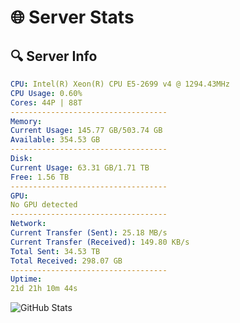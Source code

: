 # 🌐 Server Stats
## 🔍 Server Info
```yaml
CPU: Intel(R) Xeon(R) CPU E5-2699 v4 @ 1294.43MHz
CPU Usage: 0.60%
Cores: 44P | 88T
-----------------------------------
Memory:
Current Usage: 145.77 GB/503.74 GB
Available: 354.53 GB
-----------------------------------
Disk:
Current Usage: 63.31 GB/1.71 TB
Free: 1.56 TB
-----------------------------------
GPU:
No GPU detected
-----------------------------------
Network:
Current Transfer (Sent): 25.18 MB/s
Current Transfer (Received): 149.80 KB/s
Total Sent: 34.53 TB
Total Received: 298.07 GB
-----------------------------------
Uptime:
21d 21h 10m 44s
```
![GitHub Stats](https://img.shields.io/badge/Updated-2025-03-29_18:33:33-blue)